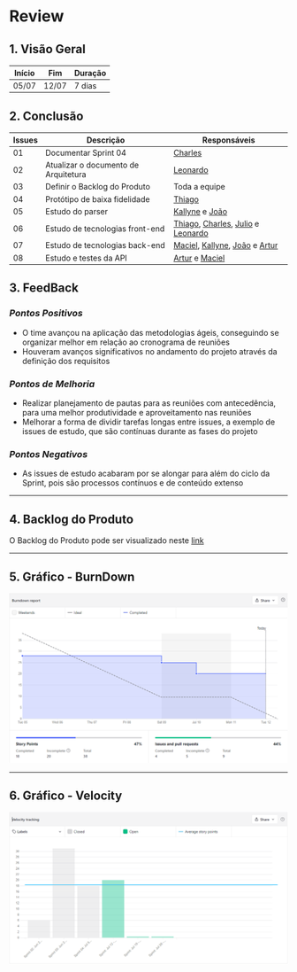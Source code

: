 # Review

## 1. Visão Geral
<!-- data de inicio da sprint
     data de finalização da sprint
     duraração da sprint
 -->
Início | Fim | Duração
------ | --- | -------
05/07 | 12/07 | 7 dias

## 2. Conclusão
<!-- adicionar a issue, sua descrição, o responsavel e se a issue foi terminada ou não -->
Issues | Descrição | Responsáveis
------ | --------- | -----------
01 | Documentar Sprint 04 | [Charles](https://github.com/charles-serafim) | Completa
02 | Atualizar o documento de Arquitetura | [Leonardo](https://github.com/Leonardo0o0) | Completa
03 | Definir o Backlog do Produto | Toda a equipe | Completa
04 | Protótipo de baixa fidelidade | [Thiago](https://github.com/Thiago-Cerq) | Completa
05 | Estudo do parser | [Kallyne](https://github.com/kazpmcd/) e [João](https://github.com/JoaoSchmitz) | A continuar durante os próximos ciclos
06 | Estudo de tecnologias front-end | [Thiago](https://github.com/Thiago-Cerq), [Charles](https://github.com/charles-serafim), [Julio](https://github.com/Julio-eng) e [Leonardo](https://github.com/Leonardo0o0) | A continuar durante os próximos ciclos
07 | Estudo de tecnologias back-end | [Maciel](https://github.com/macieljuniormax), [Kallyne](https://github.com/kazpmcd/), [João](https://github.com/JoaoSchmitz) e [Artur](https://github.com/artur-seppa) | A continuar durante os próximos ciclos
08 | Estudo e testes da API | [Artur](https://github.com/artur-seppa) e [Maciel](https://github.com/macieljuniormax) | A continuar durante os próximos ciclos

## 3. FeedBack
<!--
Pontos positivos e negativos da Sprint
-->
### _Pontos Positivos_
* O time avançou na aplicação das metodologias ágeis, conseguindo se organizar melhor em relação ao cronograma de reuniões
* Houveram avanços significativos no andamento do projeto através da definição dos requisitos

### _Pontos de Melhoria_
* Realizar planejamento de pautas para as reuniões com antecedência, para uma melhor produtividade e aproveitamento nas reuniões
* Melhorar a forma de dividir tarefas longas entre issues, a exemplo de issues de estudo, que são contínuas durante as fases do projeto

### _Pontos Negativos_
* As issues de estudo acabaram por se alongar para além do ciclo da Sprint, pois são processos contínuos e de conteúdo extenso
---------

## 4. Backlog do Produto
O Backlog do Produto pode ser visualizado neste [link](https://github.com/fga-eps-mds/2022-1-PokeRanking/blob/main/docs/Documenta%C3%A7%C3%A3o/product-backlog.md)

---------

## 5. Gráfico - BurnDown
![BurnDown](Imagens/BurndownReport.png)

---------

## 6. Gráfico - Velocity
![Velocity](Imagens/VelocityReport.PNG)

